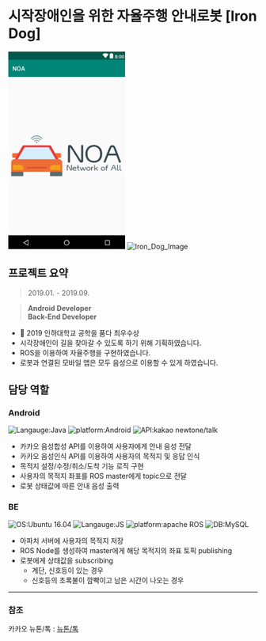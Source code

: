 # 시작장애인을 위한 자율주행 안내로봇 [Iron Dog]
<img src='./2021-01-10-20-14-20.png' alt='Iron_Dog_Image' height=400px/> <img src='./2021-01-10-20-15-14.png' alt='Iron_Dog_Image' height=400px/>

## 프로젝트 요약
> 2019.01. - 2019.09.  
 
> **Android Developer**   
> **Back-End Developer**   
* 🏅 2019 인하대학교 공학을 품다 최우수상
* 시각장애인이 길을 찾아갈 수 있도록 하기 위해 기획하였습니다.
* ROS을 이용하여 자율주행을 구현하였습니다.
* 로봇과 연결된 모바일 앱은 모두 음성으로 이용할 수 있게 하였습니다.

## 담당 역할
### Android
![Langauge:Java](https://img.shields.io/badge/Langauge-Java-green) ![platform:Android](https://img.shields.io/badge/Platform-Android-blue) ![API:kakao newtone/talk](https://img.shields.io/badge/API-kakao%20newtone/talk-orange) 
* 카카오 음성합성 API를 이용하여 사용자에게 안내 음성 전달
* 카카오 음성인식 API를 이용하여 사용자의 목적지 및 응답 인식
* 목적지 설정/수정/취소/도착 기능 로직 구현
* 사용자의 목적지 좌표를 ROS master에게 topic으로 전달
* 로봇 상태값에 따른 안내 음성 출력

### BE
![OS:Ubuntu 16.04](https://img.shields.io/badge/OS-Ubuntu%2016.04-yellowgreen)
![Langauge:JS](https://img.shields.io/badge/Langauge-JS-green) ![platform:apache ROS](https://img.shields.io/badge/Platform-apache-blue) ![DB:MySQL](https://img.shields.io/badge/DB-MySQL-yellow)

* 아파치 서버에 사용자의 목적지 저장
* ROS Node를 생성하여 master에게 해당 목적지의 좌표 토픽 publishing
* 로봇에게 상태값을 subscribing
    - 계단, 신호등이 있는 경우
    - 신호등의 초록불이 깜빡이고 남은 시간이 나오는 경우



* * *
### 참조
카카오 뉴톤/톡 : [뉴톤/톡](https://developers.kakao.com/docs/android/speech#%EC%9D%8C%EC%84%B1-%EC%9D%B8%EC%8B%9D) 
